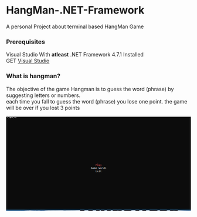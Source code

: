 # HangMan-.NET-Framework
A personal Project about terminal based HangMan Game

### Prerequisites

Visual Studio With **atleast** .NET Framework 4.7.1 Installed<br>
GET [Visual Studio](https://visualstudio.microsoft.com/vs/)

### What is hangman?

The objective of the game Hangman is to guess the word (phrase) by suggesting letters or numbers.<br>
each time you fall to guess the word (phrase) you lose one point. the game will be over if you lost 3 points<br>

![HangMan Game GIF](assets/gif.GIF)
